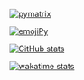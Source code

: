 [![pymatrix](https://github-readme-stats.vercel.app/api/pin/?username=m9810223&repo=pymatrix)](https://github.com/m9810223/pymatrix)

[![emojiPy](https://github-readme-stats.vercel.app/api/pin/?username=m9810223&repo=emojiPy)](https://github.com/m9810223/emojiPy)

[![GitHub stats](https://github-readme-stats.vercel.app/api?username=m9810223&count_private=true&show_icons=true&title_color=F92672&text_color=AE81FF&icon_color=E6DB74&border_color=66D9EF&bg_color=272822)](https://mhhi.cc/)

[![wakatime stats](https://github-readme-stats.vercel.app/api/wakatime?username=michaelh&langs_count=5)](https://mhhi.cc/)
